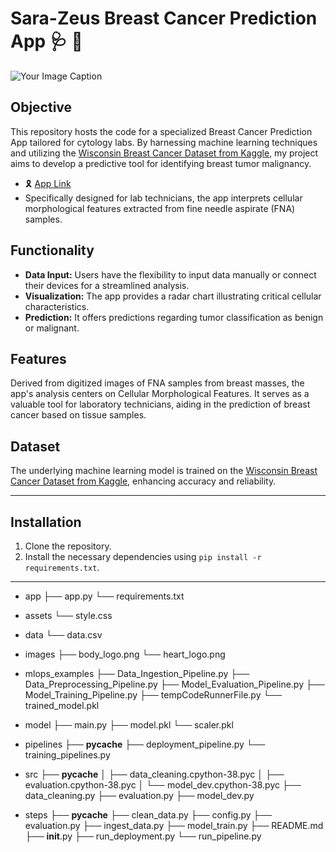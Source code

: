 # Sara-Zeus Breast Cancer Prediction App :stethoscope: :cherry_blossom: 
![Your Image Caption](https://github.com/sara-zeus/Sara-Zeus-Breast-Cancer-Prediction-App/blob/main/images/body_logo.png)




## Objective
This repository hosts the code for a specialized Breast Cancer Prediction App tailored for cytology labs. By harnessing machine learning techniques and utilizing the [Wisconsin Breast Cancer Dataset from Kaggle](https://www.kaggle.com/datasets/uciml/breast-cancer-wisconsin-data), my project aims to develop a predictive tool for identifying breast tumor malignancy. 
 - :reminder_ribbon: [App Link](https://sara-zeus-breast-cancer-prediction-app.streamlit.app)
- Specifically designed for lab technicians, the app interprets cellular morphological features extracted from fine needle aspirate (FNA) samples.

## Functionality
- **Data Input:** Users have the flexibility to input data manually or connect their devices for a streamlined analysis.
- **Visualization:** The app provides a radar chart illustrating critical cellular characteristics.
- **Prediction:** It offers predictions regarding tumor classification as benign or malignant.

## Features
Derived from digitized images of FNA samples from breast masses, the app's analysis centers on Cellular Morphological Features. It serves as a valuable tool for laboratory technicians, aiding in the prediction of breast cancer based on tissue samples.

## Dataset
The underlying machine learning model is trained on the [Wisconsin Breast Cancer Dataset from Kaggle](https://www.kaggle.com/datasets/uciml/breast-cancer-wisconsin-data), enhancing accuracy and reliability.




---

## Installation

1. Clone the repository.
2. Install the necessary dependencies using `pip install -r requirements.txt`.

---

- app
  ├── app.py
  └── requirements.txt

- assets
  └── style.css

- data
  └── data.csv

- images
  ├── body_logo.png
  └── heart_logo.png

- mlops_examples
  ├── Data_Ingestion_Pipeline.py
  ├── Data_Preprocessing_Pipeline.py
  ├── Model_Evaluation_Pipeline.py
  ├── Model_Training_Pipeline.py
  ├── tempCodeRunnerFile.py
  └── trained_model.pkl

- model
  ├── main.py
  ├── model.pkl
  └── scaler.pkl

- pipelines
  ├── __pycache__
  ├── deployment_pipeline.py
  └── training_pipelines.py

- src
  ├── __pycache__
  │   ├── data_cleaning.cpython-38.pyc
  │   ├── evaluation.cpython-38.pyc
  │   └── model_dev.cpython-38.pyc
  ├── data_cleaning.py
  ├── evaluation.py
  ├── model_dev.py

- steps
  ├── __pycache__
  ├── clean_data.py
  ├── config.py
  ├── evaluation.py
  ├── ingest_data.py
  ├── model_train.py
  ├── README.md
  ├── __init__.py
  ├── run_deployment.py
  └── run_pipeline.py



